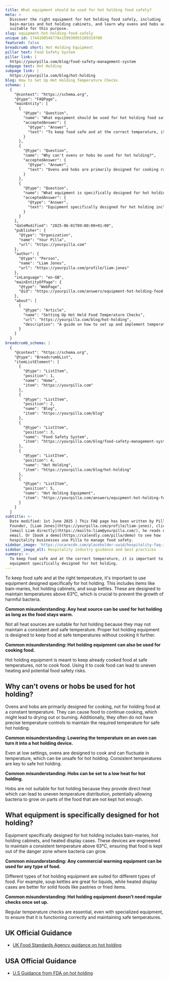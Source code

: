 ```yaml
---
title: What equipment should be used for hot holding food safely?
meta: >
  Discover the right equipment for hot holding food safely, including
  bain-maries and hot holding cabinets, and learn why ovens and hobs aren't
  suitable for this purpose.
slug: equipment-hot-holding-food-safely
unique id: 1744190546778x159930955189319780
featured: false
breadcrumb short: Hot Holding Equipment
pillar text: Food Safety System
pillar link: |
  https://yourpilla.com/blog/food-safety-management-system
subpage text: Hot Holding
subpage link: |
  https://yourpilla.com/blog/hot-holding
blog: How to Set Up Hot Holding Temperature Checks
schema: |
  {
    "@context": "https://schema.org",
    "@type": "FAQPage",
    "mainEntity": [
      {
        "@type": "Question",
        "name": "What equipment should be used for hot holding food safely?",
        "acceptedAnswer": {
          "@type": "Answer",
          "text": "To keep food safe and at the correct temperature, it is important to use equipment specifically designed for hot holding. This includes items like bain-maries, hot holding cabinets, and soup kettles, as they are designed to maintain temperatures above 63°C — crucial to prevent the growth of harmful bacteria."
        }
      },
      {
        "@type": "Question",
        "name": "Why can't ovens or hobs be used for hot holding?",
        "acceptedAnswer": {
          "@type": "Answer",
          "text": "Ovens and hobs are primarily designed for cooking rather than holding food at a constant temperature. They can cause food to continue cooking, potentially leading to drying out or burning. Moreover, they often lack precise temperature controls necessary to maintain the correct temperature for safe hot holding."
        }
      },
      {
        "@type": "Question",
        "name": "What equipment is specifically designed for hot holding?",
        "acceptedAnswer": {
          "@type": "Answer",
          "text": "Equipment specifically designed for hot holding includes bain-maries, hot holding cabinets, and heated display cases. These devices are engineered to maintain a consistent temperature above 63°C, which is essential to keep food safely out of the bacteria growth danger zone."
        }
      }
    ],
    "dateModified": "2025-06-01T09:00:00+01:00",
    "publisher": {
      "@type": "Organization",
      "name": "Your Pilla",
      "url": "https://yourpilla.com"
    },
    "author": {
      "@type": "Person",
      "name": "Liam Jones",
      "url": "https://yourpilla.com/profile/liam-jones"
    },
    "inLanguage": "en-GB",
    "mainEntityOfPage": {
      "@type": "WebPage",
      "@id": "https://yourpilla.com/answers/equipment-hot-holding-food-safely"
    },
    "about": [
      {
        "@type": "Article",
        "name": "Setting Up Hot Held Food Temperature Checks",
        "url": "https://yourpilla.com/blog/hot-holding",
        "description": "A guide on how to set up and implement temperature checks for foods held in hot holding equipment to ensure safety and compliance."
      }
    ]
  }
breadcrumb_schema: |
  {
    "@context": "https://schema.org",
    "@type": "BreadcrumbList",
    "itemListElement": [
      {
        "@type": "ListItem",
        "position": 1,
        "name": "Home",
        "item": "https://yourpilla.com"
      },
      {
        "@type": "ListItem",
        "position": 2,
        "name": "Blog",
        "item": "https://yourpilla.com/blog"
      },
      {
        "@type": "ListItem",
        "position": 3,
        "name": "Food Safety System",
        "item": "https://yourpilla.com/blog/food-safety-management-system"
      },
      {
        "@type": "ListItem",
        "position": 4,
        "name": "Hot Holding",
        "item": "https://yourpilla.com/blog/hot-holding"
      },
      {
        "@type": "ListItem",
        "position": 5,
        "name": "Hot Holding Equipment",
        "item": "https://yourpilla.com/answers/equipment-hot-holding-food-safely"
      }
    ]
  }
subtitle: >-
  Date modified: 1st June 2025 | This FAQ page has been written by Pilla
  Founder, [Liam Jones](https://yourpilla.com/profile/liam-jones), click to
  [email Liam directly](https://mailto:liam@yourpilla.com/), he reads every
  email. Or [book a demo](https://calendly.com/pilla/demo) to see how
  hospitality businesses use Pilla to manage food safety.
sidebar_image: 'https://ucarecdn.com/placeholder-uuid/hospitality-faq-image.jpg'
sidebar_image_alt: Hospitality industry guidance and best practices
summary: >-
  To keep food safe and at the correct temperature, it is important to use
  equipment specifically designed for hot holding.
---
```

To keep food safe and at the right temperature, it's important to use equipment designed specifically for hot holding. This includes items like bain-maries, hot holding cabinets, and soup kettles. These are designed to maintain temperatures above 63°C, which is crucial to prevent the growth of harmful bacteria.

**Common misunderstanding: Any heat source can be used for hot holding as long as the food stays warm.**

Not all heat sources are suitable for hot holding because they may not maintain a consistent and safe temperature. Proper hot holding equipment is designed to keep food at safe temperatures without cooking it further.

**Common misunderstanding: Hot holding equipment can also be used for cooking food.**

Hot holding equipment is meant to keep already cooked food at safe temperatures, not to cook food. Using it to cook food can lead to uneven heating and potential food safety risks.

## Why can't ovens or hobs be used for hot holding?

Ovens and hobs are primarily designed for cooking, not for holding food at a constant temperature. They can cause food to continue cooking, which might lead to drying out or burning. Additionally, they often do not have precise temperature controls to maintain the required temperature for safe hot holding.

**Common misunderstanding: Lowering the temperature on an oven can turn it into a hot holding device.**

Even at low settings, ovens are designed to cook and can fluctuate in temperature, which can be unsafe for hot holding. Consistent temperatures are key to safe hot holding.

**Common misunderstanding: Hobs can be set to a low heat for hot holding.**

Hobs are not suitable for hot holding because they provide direct heat which can lead to uneven temperature distribution, potentially allowing bacteria to grow on parts of the food that are not kept hot enough.

## What equipment is specifically designed for hot holding?

Equipment specifically designed for hot holding includes bain-maries, hot holding cabinets, and heated display cases. These devices are engineered to maintain a consistent temperature above 63°C, ensuring that food is kept out of the danger zone where bacteria can grow.

**Common misunderstanding: Any commercial warming equipment can be used for any type of food.**

Different types of hot holding equipment are suited for different types of food. For example, soup kettles are great for liquids, while heated display cases are better for solid foods like pastries or fried items.

**Common misunderstanding: Hot holding equipment doesn’t need regular checks once set up.**

Regular temperature checks are essential, even with specialized equipment, to ensure that it is functioning correctly and maintaining safe temperatures.

## UK Official Guidance

-   [UK Food Standards Agency guidance on hot holding](https://www.food.gov.uk/sites/default/files/media/document/hot-holding.pdf)

## USA Official Guidance

-   [U.S Guidance from FDA on hot holding](https://www.fda.gov/media/84739/download#:~:text=Hot%20foods%20should%20be%20kept,140%20%C2%B0F%20or%20warmer.&text=Use%20a%20food%20thermometer%20to,slow%20cookers%2C%20and%20warming%20trays.)
